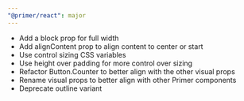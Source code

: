 ```yaml
---
"@primer/react": major
---
```



- Add a block prop for full width
- Add alignContent prop to align content to center or start
- Use control sizing CSS variables
- Use height over padding for more control over sizing
- Refactor Button.Counter to better align with the other visual props
- Rename visual props to better align with other Primer components
- Deprecate outline variant

